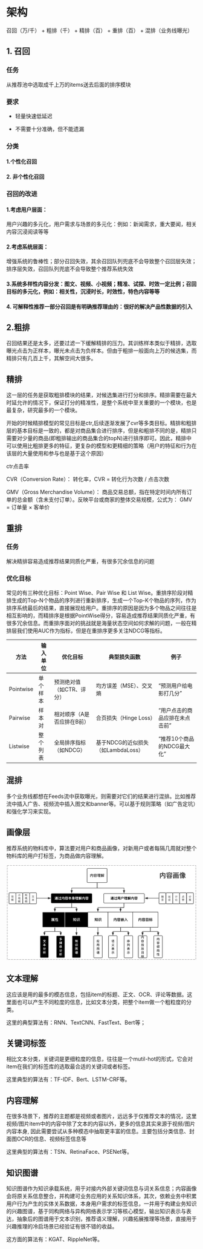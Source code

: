 # 架构

召回（万/千） + 粗排（千） + 精排（百） + 重排（百） + 混排（业务线曝光）

## 1. 召回

### 任务 

从推荐池中选取成千上万的items送去后面的排序模块

### 要求

- 轻量快速低延迟

- 不需要十分准确，但不能遗漏

### 分类

#### 1.个性化召回

#### 2. 非个性化召回

### 召回的改进

#### 1.考虑用户层面：

用户兴趣的多元化，用户需求与场景的多元化：例如：新闻需求，重大要闻，相关内容沉浸阅读等等

#### 2.考虑系统层面：

增强系统的鲁棒性；部分召回失效，其余召回队列兜底不会导致整个召回层失效；排序层失效，召回队列兜底不会导致整个推荐系统失效 

#### 3.系统多样性内容分发：图文、视频、小视频；精准、试探、时效一定比例；召回目标的多元化，例如：相关性，沉浸时长，时效性，特色内容等等

#### 4. 可解释性推荐一部分召回是有明确推荐理由的：很好的解决产品性数据的引入

## 2.粗排

召回结果还是太多，还要过滤一下缓解精排的压力。其训练样本类似于精排，选取曝光点击为正样本，曝光未点击为负样本。但由于粗排一般面向上万的候选集，而精排只有几百上千，其解空间大很多。

## 精排

这一层的任务是获取粗排模块的结果，对候选集进行打分和排序。精排需要在最大时延允许的情况下，保证打分的精准性，是整个系统中至关重要的一个模块，也是最复杂，研究最多的一个模块。

开始的时候精排模型的常见目标是ctr,后续逐渐发展了cvr等多类目标。精排和粗排层的基本目标是一致的，都是对商品集合进行排序，但是和粗排不同的是，精排只需要对少量的商品(即粗排输出的商品集合的topN)进行排序即可。因此，精排中可以使用比粗排更多的特征，更复杂的模型和更精细的策略（用户的特征和行为在该层的大量使用和参与也是基于这个原因）

ctr点击率

CVR（Conversion Rate）：
转化率，CVR = 转化行为次数 / 点击次数

GMV（Gross Merchandise Volume）：
商品交易总额，指在特定时间内所有订单的总金额（含未支付订单）。反映平台或商家的整体交易规模，公式为：
GMV = 订单量 × 客单价

## 重排

### 任务

解决精排容易造成推荐结果同质化严重，有很多冗余信息的问题

### 优化目标

常见的有三种优化目标：Point Wise、Pair Wise 和 List Wise。重排序阶段对精排生成的Top-N个物品的序列进行重新排序，生成一个Top-K个物品的序列，作为排序系统最后的结果，直接展现给用户。重排序的原因是因为多个物品之间往往是相互影响的，而精排序是根据PointWise得分，容易造成推荐结果同质化严重，有很多冗余信息。而重排序面对的挑战就是海量状态空间如何求解的问题，一般在精排层我们使用AUC作为指标，但是在重排序更多关注NDCG等指标。

| **方法**    | **输入单位** | **优化目标**       | **典型损失函数**               | **例子**            |
| --------- | -------- | -------------- | ------------------------ | ----------------- |
| Pointwise | 单个样本     | 预测绝对值（如CTR、评分） | 均方误差（MSE）、交叉熵            | “预测用户给电影打几分”      |
| Pairwise  | 样本对      | 相对顺序（A是否应排在B前） | 合页损失（Hinge Loss）         | “用户点击的商品应排在未点击前”  |
| Listwise  | 整个列表     | 全局排序指标（如NDCG）  | 基于NDCG的近似损失（如LambdaLoss） | “推荐10个商品的NDCG最大化” |


## 混排

多个业务线都想在Feeds流中获取曝光，则需要对它们的结果进行混排。比如推荐流中插入广告、视频流中插入图文和banner等。可以基于规则策略（如广告定坑）和强化学习来实现。

## 画像层

推荐系统的物料库中，算法要对用户和商品画像，对新用户或者每隔几周就对整个物料库的用户打标签，为商品做内容理解。

![alt text](image.png)

## 文本理解

这应该是用的最多的模态信息，包括item的标题、正文、OCR、评论等数据。这里面也可以产生不同粒度的信息，比如文本分类，把整个item做一个粗粒度的分类。

这里的典型算法有：RNN、TextCNN、FastText、Bert等；

## 关键词标签

相比文本分类，关键词是更细粒度的信息，往往是一个mutil-hot的形式，它会对item在我们的标签库的选取最合适的关键词或者标签。

这里典型的算法有：TF-IDF、Bert、LSTM-CRF等。

## 内容理解

在很多场景下，推荐的主题都是视频或者图片，远远多于仅推荐文本的情况，这里视频/图片item中的内容中除了文本的内容以外，更多的信息其实来源于视频/图片内容本身, 因此需要尝试从多种模态中抽取更丰富的信息。主要包括分类信息、封面图OCR的信息、视频标签信息等

这里典型的算法有：TSN、RetinaFace、PSENet等。

## 知识图谱

知识图谱作为知识承载系统，用于对接内外部关键词信息与词关系信息；内容画像会将原关系信息整合，并构建可业务应用的关系知识体系，其次，依赖业务中积累用户行为产生的实体关系数据，本身用户需求的标签信息，一并用于构建业务知识的兴趣图谱，基于同构网络与异构网络表示学习等核心模型，输出知识表示与表达，抽象后的图谱用于文本识别，推荐语义理解，兴趣拓展推理等场景，直接用于兴趣推理的冷启场景已经验证有很不错的收益。

这方面的算法有：KGAT、RippleNet等。
